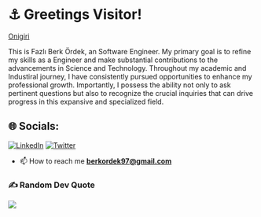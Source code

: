 # ⚓️ Greetings  Visitor!




[Onigiri](https://github.com/fazliberkordek/FazliBerkOrdek/assets/76954796/aa27fc20-e53f-4df4-afd1-cead1a5b49eb)






This is Fazlı Berk Ördek, an Software Engineer. My primary goal is to refine my skills as a Engineer and make substantial contributions to the advancements in Science and Technology. Throughout my academic and Industiral journey, I have consistently pursued opportunities to enhance my professional growth. Importantly, I possess the ability not only to ask pertinent questions but also to recognize the crucial inquiries that can drive progress in this expansive and specialized field.

   
  
  


## 🌐 Socials:
[![LinkedIn](https://img.shields.io/badge/LinkedIn-%230077B5.svg?logo=linkedin&logoColor=white)](https://linkedin.com/in/fazli-berk-ordek) [![Twitter](https://img.shields.io/badge/Twitter-%231DA1F2.svg?logo=Twitter&logoColor=white)](https://twitter.com/FobkRed) 
- 📫 How to reach me **berkordek97@gmail.com**
  
### ✍️ Random Dev Quote
![](https://quotes-github-readme.vercel.app/api?type=horizontal&theme=tokyonight)





